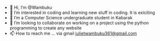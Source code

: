 - 👋 Hi, I’m @Wambuku
- 👀 I’m interested in coding and learning new stuff in coding. It is exiciting
- 🌱 I’m a Computer Science undergraduate student in Kabarak
- 💞️ I’m looking to collaborate on working on a project using the python programming to create any website 
- 📫 How to reach me ... via gmail julietwambuku361@gmail.com

<!---
Wambuku/Wambuku is a ✨ special ✨ repository because its `README.md` (this file) appears on your GitHub profile.
You can click the Preview link to take a look at your changes.
--->
